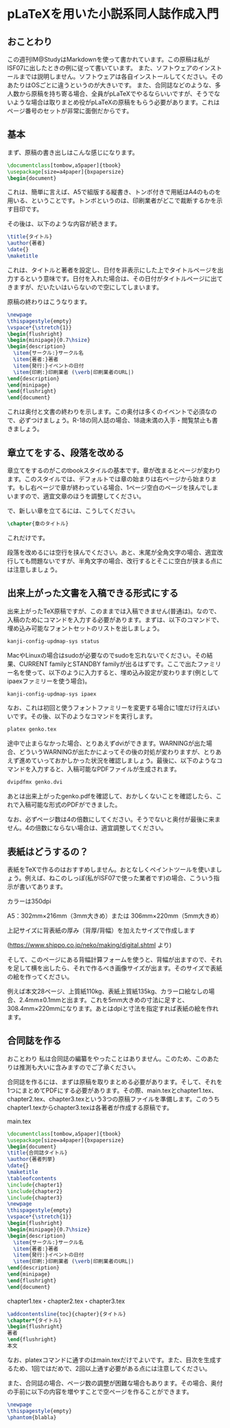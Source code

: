 # pLaTeXを用いた小説系同人誌作成入門

## おことわり

この週刊IM@StudyはMarkdownを使って書かれています。この原稿は私がISF07に出したときの例に従って書いています。
また、ソフトウェアのインストールまでは説明しません。ソフトウェアは各自インストールしてください。そのあたりはOSごとに違うというのが大きいです。
また、合同誌などのような、多人数から原稿を持ち寄る場合、全員がpLaTeXでやるならいいですが、そうでないような場合は取りまとめ役がpLaTeXの原稿をもらう必要があります。これはページ番号のセットが非常に面倒だからです。

## 基本

まず、原稿の書き出しはこんな感じになります。

```tex
\documentclass[tombow,a5paper]{tbook}
\usepackage[size=a4paper]{bxpapersize}
\begin{document}
```

これは、簡単に言えば、A5で組版する縦書き、トンボ付きで用紙はA4のものを用いる、ということです。トンボというのは、印刷業者がどこで裁断するかを示す目印です。

その後は、以下のような内容が続きます。

```tex
\title{タイトル}
\author{著者}
\date{}
\maketitle
```

これは、タイトルと著者を設定し、日付を非表示にした上でタイトルページを出力するという意味です。日付を入れた場合は、その日付がタイトルページに出てきますが、だいたいはいらないので空にしてしまいます。

原稿の終わりはこうなります。

```tex
\newpage
\thispagestyle{empty}
\vspace*{\stretch{1}}
\begin{flushright}
\begin{minipage}{0.7\hsize}
\begin{description}
  \item{サークル:}サークル名
  \item{著者:}著者
  \item{発行:}イベントの日付
  \item{印刷:}印刷業者 (\verb|印刷業者のURL|)
\end{description}
\end{minipage}
\end{flushright}
\end{document}
```

これは奥付と文書の終わりを示します。この奥付は多くのイベントで必須なので、必ずつけましょう。R-18の同人誌の場合、18歳未満の入手・閲覧禁止も書きましょう。

## 章立てをする、段落を改める

章立てをするのがこのtbookスタイルの基本です。章が改まるとページが変わります。このスタイルでは、デフォルトでは章の始まりは右ページから始まります。もし右ページで章が終わっている場合、1ページ空白のページを挟んでしまいますので、適宜文章のほうを調整してください。

で、新しい章を立てるには、こうしてください。

```tex
\chapter{章のタイトル}
```

これだけです。

段落を改めるには空行を挟んでください。あと、末尾が全角文字の場合、適宜改行しても問題ないですが、半角文字の場合、改行するとそこに空白が挟まる点には注意しましょう。

## 出来上がった文書を入稿できる形式にする

出来上がったTeX原稿ですが、このままでは入稿できません(普通は)。なので、入稿のためにコマンドを入力する必要があります。まずは、以下のコマンドで、埋め込み可能なフォントセットのリストを出しましょう。

```bash
kanji-config-updmap-sys status
```

MacやLinuxの場合はsudoが必要なのでsudoを忘れないでください。その結果、CURRENT familyとSTANDBY familyが出るはずです。ここで出たファミリー名を使って、以下のように入力すると、埋め込み設定が変わります(例としてipaexファミリーを使う場合)。

```bash
kanji-config-updmap-sys ipaex
```

なお、これは初回と使うフォントファミリーを変更する場合に1度だけ行えばいいです。その後、以下のようなコマンドを実行します。

```bash
platex genko.tex
```

途中で止まらなかった場合、とりあえずdviができます。WARNINGが出た場合、どういうWARNINGが出たかによってその後の対処が変わりますが、とりあえず進めていっておかしかった状況を確認しましょう。最後に、以下のようなコマンドを入力すると、入稿可能なPDFファイルが生成されます。

```bash
dvipdfmx genko.dvi
```

あとは出来上がったgenko.pdfを確認して、おかしくないことを確認したら、これで入稿可能な形式のPDFができました。

なお、必ずページ数は4の倍数にしてください。そうでないと奥付が最後に来ません。4の倍数にならない場合は、適宜調整してください。

## 表紙はどうするの？

表紙をTeXで作るのはおすすめしません。おとなしくペイントツールを使いましょう。例えば、ねこのしっぽ(私がISF07で使った業者です)の場合、こういう指示が書いてあります。

カラーは350dpi

A5：302mm×216mm（3mm大きめ）または 306mm×220mm（5mm大きめ）

上記サイズに背表紙の厚み（背厚/背幅）を加えたサイズで作成します

(https://www.shippo.co.jp/neko/making/digital.shtml より)

そして、このページにある背幅計算フォームを使うと、背幅が出ますので、それを足して横を出したら、それで作るべき画像サイズが出ます。そのサイズで表紙の絵を作ってください。

例えば本文28ページ、上質紙110kg、表紙上質紙135kg、カラー口絵なしの場合、2.4mm±0.1mmと出ます。これを5mm大きめの寸法に足すと、308.4mm×220mmになります。あとはdpiと寸法を指定すれば表紙の絵を作れます。

## 合同誌を作る

おことわり 私は合同誌の編纂をやったことはありません。このため、このあたりは推測も大いに含みますのでご了承ください。

合同誌を作るには、まずは原稿を取りまとめる必要があります。そして、それを1つにまとめてPDFにする必要があります。その際、main.texとchapter1.tex、chapter2.tex、chapter3.texという3つの原稿ファイルを準備します。このうちchapter1.texからchapter3.texは各著者が作成する原稿です。

main.tex
```tex
\documentclass[tombow,a5paper]{tbook}
\usepackage[size=a4paper]{bxpapersize}
\begin{document}
\title{合同誌タイトル}
\author{著者列挙}
\date{}
\maketitle
\tableofcontents
\include{chapter1}
\include{chapter2}
\include{chapter3}
\newpage
\thispagestyle{empty}
\vspace*{\stretch{1}}
\begin{flushright}
\begin{minipage}{0.7\hsize}
\begin{description}
  \item{サークル:}サークル名
  \item{著者:}著者
  \item{発行:}イベントの日付
  \item{印刷:}印刷業者 (\verb|印刷業者のURL|)
\end{description}
\end{minipage}
\end{flushright}
\end{document}
```

chapter1.tex・chapter2.tex・chapter3.tex
```tex
\addcontentsline{toc}{chapter}{タイトル}
\chapter*{タイトル}
\begin{flushright}
著者
\end{flushright}
本文
```

なお、platexコマンドに通すのはmain.texだけでよいです。また、目次を生成するため、1回ではだめで、2回以上通す必要がある点には注意してください。

また、合同誌の場合、ページ数の調整が困難な場合もあります。その場合、奥付の手前に以下の内容を増やすことで空ページを作ることができます。

```tex
\newpage
\thispagestyle{empty}
\phantom{blabla}
```